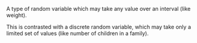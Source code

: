 A type of random variable which may take any value over an interval
(like weight).

This is contrasted with a discrete random variable, which may take only
a limited set of values (like number of children in a family).
